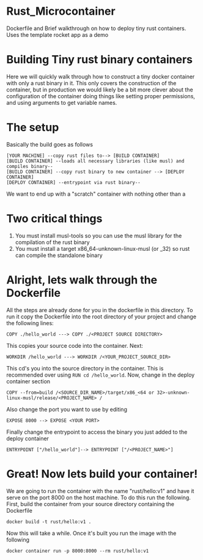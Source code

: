 # Rust_Microcontainer
Dockerfile and Brief walkthrough on how to deploy tiny rust containers. Uses the template rocket app as a demo

# Building Tiny rust binary containers 
Here we will quickly walk through how to construct a tiny docker container with only a rust binary in 
it. This only covers the construction of the container, but in production we would likely be a bit more
clever about the configuration of the container doing things like setting proper permissions, and using
arguments to get variable names. 

# The setup 
Basically the build goes as follows
```
[YOUR MACHINE] --copy rust files to--> [BUILD CONTAINER]
[BUILD CONTAINER] --loads all necessary libraries (like musl) and compiles binary--
[BUILD CONTAINER] --copy rust binary to new container --> [DEPLOY CONTAINER]
[DEPLOY CONTAINER] --entrypoint via rust binary--
```
We want to end up with a "scratch" container with nothing other than a 

# Two critical things
1) You must install musl-tools so you can use the musl library for the compilation of the rust binary
2) You must install a target x86_64-unknown-linux-musl (or _32) so rust can compile the standalone binary

# Alright, lets walk through the Dockerfile
All the steps are already done for you in the dockerfile in this directory. To run it copy the Dockerfile 
into the root directory of your project and change the following lines: 
```
COPY ./hello_world ---> COPY ./<PROJECT SOURCE DIRECTORY> 
```
This copies your source code into the container. Next: 
```
WORKDIR /hello_world ---> WORKDIR /<YOUR_PROJECT_SOURCE_DIR>
```
This cd's you into the source directory in the container. This is recommended over using `RUN cd /hello_world`.
Now, change in the deploy container section
```
COPY --from=build /<SOURCE_DIR_NAME>/target/x86_<64 or 32>-unknown-linux-musl/release/<PROJECT_NAME> /
```
Also change the port you want to use by editing 
```
EXPOSE 8000 --> EXPOSE <YOUR PORT> 
```
Finally change the entrypoint to access the binary you just added to the deploy container
```
ENTRYPOINT ["/hello_world"]--> ENTRYPOINT ["/<PROJECT_NAME>"]
```

# Great! Now lets build your container!
We are going to run the container with the name "rust/hello:v1" and have it serve on the port 8000 on the host
machine. To do this run the following. First, build the container from your source directory containing the Dockerfile
```
docker build -t rust/hello:v1 .
```
Now this will take a while. Once it's built you run the image with the following
```
docker container run -p 8000:8000 --rm rust/hello:v1
```
